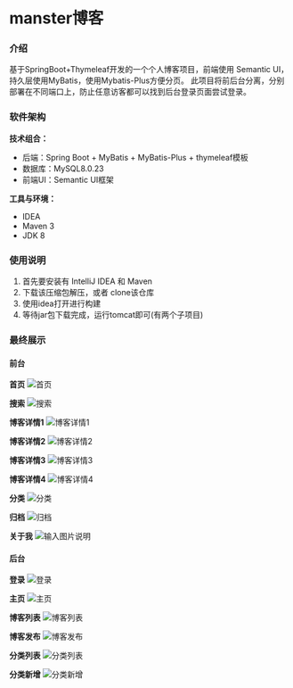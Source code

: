 # manster博客

### 介绍
基于SpringBoot+Thymeleaf开发的一个个人博客项目，前端使用 Semantic UI，持久层使用MyBatis，使用Mybatis-Plus方便分页。
此项目将前后台分离，分别部署在不同端口上，防止任意访客都可以找到后台登录页面尝试登录。

### 软件架构
**技术组合：**

*  后端：Spring Boot + MyBatis + MyBatis-Plus + thymeleaf模板
*  数据库：MySQL8.0.23
*  前端UI：Semantic UI框架

**工具与环境：**

*  IDEA
*  Maven 3
*  JDK 8


### 使用说明

1.  首先要安装有 IntelliJ IDEA 和 Maven
2.  下载该压缩包解压，或者 clone该仓库
3.  使用idea打开进行构建
4.  等待jar包下载完成，运行tomcat即可(有两个子项目)

### 最终展示

#### 前台
**首页**
![首页](https://images.gitee.com/uploads/images/2021/0508/093457_81345843_8531883.png "index.png")

**搜索**
![搜索](https://images.gitee.com/uploads/images/2021/0508/115109_d0b26f59_8531883.png "search.png")

**博客详情1**
![博客详情1](https://images.gitee.com/uploads/images/2021/0508/093537_35b94824_8531883.png "blog1.png")

**博客详情2**
![博客详情2](https://images.gitee.com/uploads/images/2021/0508/093607_eec6009c_8531883.png "blog2.png")

**博客详情3**
![博客详情3](https://images.gitee.com/uploads/images/2021/0508/093624_319a8e1d_8531883.png "blog3.png")

**博客详情4**
![博客详情4](https://images.gitee.com/uploads/images/2021/0508/093635_2ff92323_8531883.png "blog4.png")

**分类**
![分类](https://images.gitee.com/uploads/images/2021/0508/093843_b30efe68_8531883.png "types.png")

**归档**
![归档](https://images.gitee.com/uploads/images/2021/0508/114900_441e46a8_8531883.png "archives.png")

**关于我**
![输入图片说明](https://images.gitee.com/uploads/images/2021/0508/114923_b2e58637_8531883.png "about.png")

#### 后台
**登录**
![登录](https://images.gitee.com/uploads/images/2021/0508/114952_0415c1dd_8531883.png "login.png")

**主页**
![主页](https://images.gitee.com/uploads/images/2021/0508/115020_9887dd37_8531883.png "main.png")

**博客列表**
![博客列表](https://images.gitee.com/uploads/images/2021/0508/115041_471518b8_8531883.png "bloglist.png")

**博客发布**
![博客发布](https://images.gitee.com/uploads/images/2021/0508/115131_9ca489bb_8531883.png "blogadd.png")

**分类列表**
![分类列表](https://images.gitee.com/uploads/images/2021/0508/115206_65b0c544_8531883.png "typeslist.png")

**分类新增**
![分类新增](https://images.gitee.com/uploads/images/2021/0508/115228_71ce8bcb_8531883.png "typeadd.png")